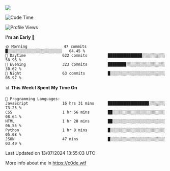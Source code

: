 <a href="https://wakatime.com"><img src="https://wakatime.com/share/@c0dezin/b7f18a7c-ab3a-40b8-8bc7-b1b7bf71f1d6.svg" /></a>

<!--START_SECTION:waka-->
![Code Time](http://img.shields.io/badge/Code%20Time-72%20hrs%207%20mins-blue)

![Profile Views](http://img.shields.io/badge/Profile%20Views-1-blue)

**I'm an Early 🐤** 

```text
🌞 Morning                47 commits          █░░░░░░░░░░░░░░░░░░░░░░░░   04.45 % 
🌆 Daytime                622 commits         ███████████████░░░░░░░░░░   58.96 % 
🌃 Evening                323 commits         ████████░░░░░░░░░░░░░░░░░   30.62 % 
🌙 Night                  63 commits          █░░░░░░░░░░░░░░░░░░░░░░░░   05.97 % 
```


📊 **This Week I Spent My Time On** 

```text
💬 Programming Languages: 
JavaScript               16 hrs 31 mins      ██████████████████░░░░░░░   73.25 % 
CSS                      1 hr 56 mins        ██░░░░░░░░░░░░░░░░░░░░░░░   08.64 % 
HTML                     1 hr 28 mins        ██░░░░░░░░░░░░░░░░░░░░░░░   06.55 % 
Python                   1 hr 8 mins         █░░░░░░░░░░░░░░░░░░░░░░░░   05.08 % 
JSON                     47 mins             █░░░░░░░░░░░░░░░░░░░░░░░░   03.49 % 
```


 Last Updated on 13/07/2024 13:55:03 UTC
<!--END_SECTION:waka-->

More info about me in https://c0de.wtf
